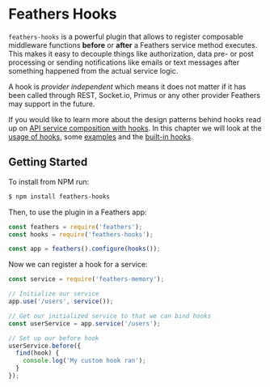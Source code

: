 # Feathers Hooks

`feathers-hooks` is a powerful plugin that allows to register composable middleware functions **before** or **after** a Feathers service method executes. This makes it easy to decouple things like authorization, data pre- or post processing or sending notifications like emails or text messages after something happened from the actual service logic.

A hook is *provider independent* which means it does not matter if it has been called through REST, Socket.io, Primus or any other provider Feathers may support in the future.

If you would like to learn more about the design patterns behind hooks read up on [API service composition with hooks](https://medium.com/all-about-feathersjs/api-service-composition-with-hooks-47af13aa6c01). In this chapter we will look at the [usage of hooks](usage.md), some [examples](examples.md) and the [built-in hooks](bundled.md).

## Getting Started

To install from NPM run:

```bash
$ npm install feathers-hooks
```

Then, to use the plugin in a Feathers app:

```javascript
const feathers = require('feathers');
const hooks = require('feathers-hooks');

const app = feathers().configure(hooks());
```

Now we can register a hook for a service:

```javascript
const service = require('feathers-memory');

// Initialize our service
app.use('/users', service());

// Get our initialized service to that we can bind hooks
const userService = app.service('/users');

// Set up our before hook
userService.before({
  find(hook) {
    console.log('My custom hook ran');
  }
});
```
